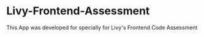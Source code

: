 # Livy-Frontend-Assessment
 This App was developed for specially for Livy's Frontend Code             Assessment
